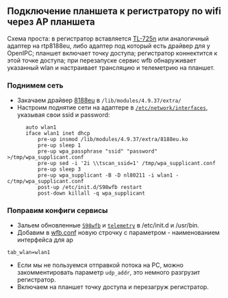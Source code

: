 ## Подключение планшета к регистратору по wifi через AP планшета

Схема проста: в регистратор вставляется [TL-725n](https://www.tp-link.com/ru/home-networking/adapter/tl-wn725n/) или аналогичный адаптер на rtp8188eu, либо адаптер под
который есть драйвер для у OpenIPC; планшет включает точку доступа; регистратор коннектится к этой точке доступа; при перезапуске сервис wfb обнаруживает указанный wlan и
настраивает трансляцию и телеметрию на планшет.

### Поднимем сеть
* Закачаем драйвер [8188eu](hi3536dv100/lib/modules/4.9.37/extra/8188eu.ko) в `/lib/modules/4.9.37/extra/`
* Настроим поднятие сети на адаптере в [`/etc/network/interfaces`](hi3536dv100/etc/network/interfaces), указывая свои ssid и password:
```
      auto wlan1
      iface wlan1 inet dhcp
          pre-up insmod /lib/modules/4.9.37/extra/8188eu.ko
          pre-up sleep 1
          pre-up wpa_passphrase "ssid" "password" >/tmp/wpa_supplicant.conf
          pre-up sed -i '2i \\tscan_ssid=1' /tmp/wpa_supplicant.conf
          pre-up sleep 3
          pre-up wpa_supplicant -B -D nl80211 -i wlan1 -c/tmp/wpa_supplicant.conf
          post-up /etc/init.d/S98wfb restart
          post-down killall -q wpa_supplicant
```
### Поправим конфиги сервисы
* Зальем обновленные [`S98wfb`](hi3536dv100/etc/init.d/S98wfb) и [`telemetry`](hi3536dv100/usr/bin/telemetry) в /etc/init.d и /usr/bin.
* Добавим в [wfb.conf](hi3536dv100/etc/wfb.conf) новую строчку с параметром - наименованием интерфейса для ap
```
tab_wlan=wlan1
```
* Если мы не пользуемся отправкой потока на PC, можно закомментировать параметр `udp_addr`, это немного разгрузит регистратор.
* Включаем на планшет точку доступа и перезагруж регистратор.
